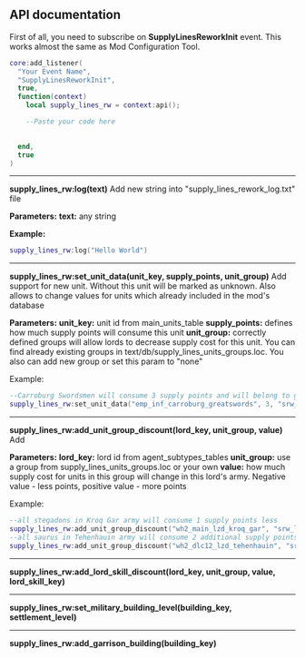 API documentation
---
First of all, you need to subscribe on __SupplyLinesReworkInit__ event. This works almost the same as Mod Configuration Tool.


```lua
core:add_listener(
  "Your Event Name",
  "SupplyLinesReworkInit",
  true,
  function(context)
    local supply_lines_rw = context:api();

    --Paste your code here

  
  end,
  true
)

```


---
__supply_lines_rw:log(text)__
Add new string into "supply_lines_rework_log.txt" file

__Parameters:__
__text:__ any string 

__Example:__
```lua
supply_lines_rw:log("Hello World")
```
---
__supply_lines_rw:set_unit_data(unit_key, supply_points, unit_group)__
Add support for new unit. Without this unit will be marked as unknown. Also allows to change values for units which already included in the mod's database

__Parameters:__
__unit_key:__ unit id from main_units_table
__supply_points:__ defines how much supply points will consume this unit
__unit_group:__ correctly defined groups will allow lords to decrease supply cost for this unit. You can find already existing groups in text/db/supply_lines_units_groups.loc. You also can add new group or set this param to "none"

Example:
```lua
--Carroburg Swordsmen will consume 3 supply points and will belong to greatswords group
supply_lines_rw:set_unit_data("emp_inf_carroburg_greatswords", 3, "srw_emp_greatswords")
```
---
__supply_lines_rw:add_unit_group_discount(lord_key, unit_group, value)__
Add

__Parameters:__
__lord_key:__ lord id from agent_subtypes_tables
__unit_group:__ use a group from supply_lines_units_groups.loc or your own
__value:__ how much supply cost for units in this group will change in this lord's army. Negative value - less points, positive value - more points

Example:
```lua
--all stegadons in Kroq Gar army will consume 1 supply points less
supply_lines_rw:add_unit_group_discount("wh2_main_lzd_kroq_gar", "srw_lzd_stegadons", -1)
--all saurus in Tehenhauin army will consume 2 additional supply points per unit
supply_lines_rw:add_unit_group_discount("wh2_dlc12_lzd_tehenhauin", "srw_lzd_saurus", 2)
```

---
__supply_lines_rw:add_lord_skill_discount(lord_key, unit_group, value, lord_skill_key)__

---

__supply_lines_rw:set_military_building_level(building_key, settlement_level)__

---
__supply_lines_rw:add_garrison_building(building_key)__
